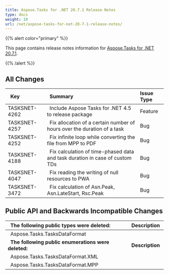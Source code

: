 ```yaml
---
title: Aspose.Tasks for .NET 20.7.1 Release Notes
type: docs
weight: 10
url: /net/aspose-tasks-for-net-20-7-1-release-notes/
---
```


{{% alert color="primary" %}} 

This page contains release notes information for [Aspose.Tasks for .NET 20.7.1](https://downloads.aspose.com/tasks/net/new-releases/-aspose.tasks-for-.net-20.7.1/).

{{% /alert %}} 
## **All Changes**

|` `**Key** |` `**Summary** |**Issue Type**|
| :- | :- | :- |
|TASKSNET-4262 |` `Include Aspose Tasks for .NET 4.5 to release package |Feature|
|TASKSNET-4257 |` `Fix allocation of a certain number of hours over the duration of a task |Bug |
|TASKSNET-4252 |` `Fix infinite loop while converting the file from MPP to PDF |Bug |
|TASKSNET-4188 |` `Fix calculation of time-phased data and task duration in case of custom TDs |Bug |
|TASKSNET-4047 |` `Fix reading the writing of null resources to PWA |Bug |
|TASKSNET-3472 |` `Fix calculation of Asn.Peak, Asn.LateStart, Rsc.Peak |Bug |

## **Public API and Backwards Incompatible Changes**

|` `**The following public types were deleted:** |` `**Description** |
| :- | :- |
|` `Aspose.Tasks.TasksDataFormat |  |
|` `**The following public enumerations were deleted:** |` `**Description** |
|` `Aspose.Tasks.TasksDataFormat.XML |  |
|` `Aspose.Tasks.TasksDataFormat.MPP | |

